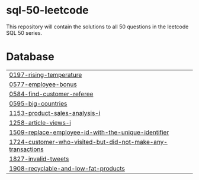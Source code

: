 # sql-50-leetcode
This repository will contain the solutions to all 50 questions in the leetcode SQL 50 series.


# Database
|  |
| ------- |
| [0197-rising-temperature](https://github.com/MarzukaaZaki/sql-50-leetcode/tree/master/0197-rising-temperature) |
| [0577-employee-bonus](https://github.com/MarzukaaZaki/sql-50-leetcode/tree/master/0577-employee-bonus) |
| [0584-find-customer-referee](https://github.com/MarzukaaZaki/sql-50-leetcode/tree/master/0584-find-customer-referee) |
| [0595-big-countries](https://github.com/MarzukaaZaki/sql-50-leetcode/tree/master/0595-big-countries) |
| [1153-product-sales-analysis-i](https://github.com/MarzukaaZaki/sql-50-leetcode/tree/master/1153-product-sales-analysis-i) |
| [1258-article-views-i](https://github.com/MarzukaaZaki/sql-50-leetcode/tree/master/1258-article-views-i) |
| [1509-replace-employee-id-with-the-unique-identifier](https://github.com/MarzukaaZaki/sql-50-leetcode/tree/master/1509-replace-employee-id-with-the-unique-identifier) |
| [1724-customer-who-visited-but-did-not-make-any-transactions](https://github.com/MarzukaaZaki/sql-50-leetcode/tree/master/1724-customer-who-visited-but-did-not-make-any-transactions) |
| [1827-invalid-tweets](https://github.com/MarzukaaZaki/sql-50-leetcode/tree/master/1827-invalid-tweets) |
| [1908-recyclable-and-low-fat-products](https://github.com/MarzukaaZaki/sql-50-leetcode/tree/master/1908-recyclable-and-low-fat-products) |